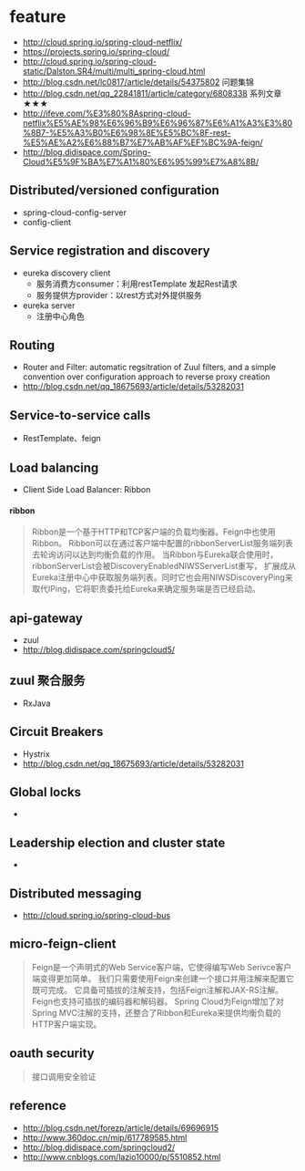 # feature
* http://cloud.spring.io/spring-cloud-netflix/
* https://projects.spring.io/spring-cloud/
* http://cloud.spring.io/spring-cloud-static/Dalston.SR4/multi/multi_spring-cloud.html
* http://blog.csdn.net/lc0817/article/details/54375802 问题集锦
* http://blog.csdn.net/qq_22841811/article/category/6808338 系列文章 ★★★
* http://ifeve.com/%E3%80%8Aspring-cloud-netflix%E5%AE%98%E6%96%B9%E6%96%87%E6%A1%A3%E3%80%8B7-%E5%A3%B0%E6%98%8E%E5%BC%8F-rest-%E5%AE%A2%E6%88%B7%E7%AB%AF%EF%BC%9A-feign/
* http://blog.didispace.com/Spring-Cloud%E5%9F%BA%E7%A1%80%E6%95%99%E7%A8%8B/

## Distributed/versioned configuration
* spring-cloud-config-server
* config-client

## Service registration and discovery

* eureka discovery client
    * 服务消费方consumer：利用restTemplate 发起Rest请求
    * 服务提供方provider：以rest方式对外提供服务
* eureka server
    * 注册中心角色

## Routing

* Router and Filter: automatic regsitration of Zuul filters, 
and a simple convention over configuration approach to reverse proxy creation
* http://blog.csdn.net/qq_18675693/article/details/53282031

## Service-to-service calls

* RestTemplate、feign

## Load balancing

* Client Side Load Balancer: Ribbon

#### ribbon

> Ribbon是一个基于HTTP和TCP客户端的负载均衡器。Feign中也使用Ribbon。
  Ribbon可以在通过客户端中配置的ribbonServerList服务端列表去轮询访问以达到均衡负载的作用。
  当Ribbon与Eureka联合使用时，ribbonServerList会被DiscoveryEnabledNIWSServerList重写，
  扩展成从Eureka注册中心中获取服务端列表。同时它也会用NIWSDiscoveryPing来取代IPing，它将职责委托给Eureka来确定服务端是否已经启动。

## api-gateway
* zuul
* http://blog.didispace.com/springcloud5/

## zuul 聚合服务
* RxJava

## Circuit Breakers

* Hystrix
* http://blog.csdn.net/qq_18675693/article/details/53282031

## Global locks

* 

## Leadership election and cluster state

* 

## Distributed messaging

* http://cloud.spring.io/spring-cloud-bus


## micro-feign-client

> Feign是一个声明式的Web Service客户端，它使得编写Web Serivce客户端变得更加简单。
我们只需要使用Feign来创建一个接口并用注解来配置它既可完成。
它具备可插拔的注解支持，包括Feign注解和JAX-RS注解。
Feign也支持可插拔的编码器和解码器。
Spring Cloud为Feign增加了对Spring MVC注解的支持，还整合了Ribbon和Eureka来提供均衡负载的HTTP客户端实现。




## oauth security

> 接口调用安全验证

## reference

* http://blog.csdn.net/forezp/article/details/69696915
* http://www.360doc.cn/mip/617789585.html
* http://blog.didispace.com/springcloud2/
* http://www.cnblogs.com/lazio10000/p/5510852.html